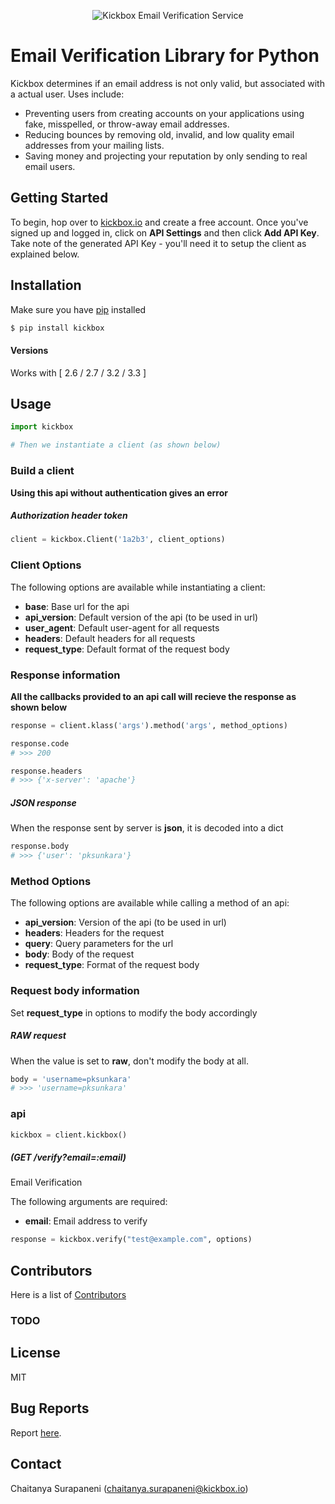 <p align="center">
  <img src="https://static.kickbox.io/kickbox_github.png" alt="Kickbox Email Verification Service">
  <br>
</p>

# Email Verification Library for Python

Kickbox determines if an email address is not only valid, but associated with a actual user. Uses include:

* Preventing users from creating accounts on your applications using fake, misspelled, or throw-away email addresses.
* Reducing bounces by removing old, invalid, and low quality email addresses from your mailing lists.
* Saving money and projecting your reputation by only sending to real email users.

## Getting Started

To begin, hop over to [kickbox.io](http://kickbox.io) and create a free account. Once you've signed up and logged in, click on **API Settings** and then click **Add API Key**. Take note of the generated API Key - you'll need it to setup the client as explained below.

## Installation

Make sure you have [pip](https://pypi.python.org/pypi/pip) installed

```bash
$ pip install kickbox
```

#### Versions

Works with [ 2.6 / 2.7 / 3.2 / 3.3 ]

## Usage

```python
import kickbox

# Then we instantiate a client (as shown below)
```

### Build a client

__Using this api without authentication gives an error__

##### Authorization header token

```python
client = kickbox.Client('1a2b3', client_options)
```

### Client Options

The following options are available while instantiating a client:

 * __base__: Base url for the api
 * __api_version__: Default version of the api (to be used in url)
 * __user_agent__: Default user-agent for all requests
 * __headers__: Default headers for all requests
 * __request_type__: Default format of the request body

### Response information

__All the callbacks provided to an api call will recieve the response as shown below__

```python
response = client.klass('args').method('args', method_options)

response.code
# >>> 200

response.headers
# >>> {'x-server': 'apache'}
```

##### JSON response

When the response sent by server is __json__, it is decoded into a dict

```python
response.body
# >>> {'user': 'pksunkara'}
```

### Method Options

The following options are available while calling a method of an api:

 * __api_version__: Version of the api (to be used in url)
 * __headers__: Headers for the request
 * __query__: Query parameters for the url
 * __body__: Body of the request
 * __request_type__: Format of the request body

### Request body information

Set __request_type__ in options to modify the body accordingly

##### RAW request

When the value is set to __raw__, don't modify the body at all.

```python
body = 'username=pksunkara'
# >>> 'username=pksunkara'
```

###  api



```python
kickbox = client.kickbox()
```

#####  (GET /verify?email=:email)

Email Verification

The following arguments are required:

 * __email__: Email address to verify

```python
response = kickbox.verify("test@example.com", options)
```

## Contributors
Here is a list of [Contributors](https://github.com/kickbox/kickbox-python/contributors)

### TODO

## License
MIT

## Bug Reports
Report [here](https://github.com/kickbox/kickbox-python/issues).

## Contact
Chaitanya Surapaneni (chaitanya.surapaneni@kickbox.io)
